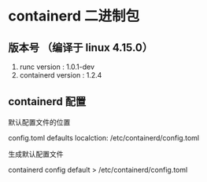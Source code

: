 # containerd 二进制包

## 版本号 （编译于 linux 4.15.0）
1.  runc version :  1.0.1-dev
2.  containerd version : 1.2.4 



## containerd 配置
默认配置文件的位置

config.toml defaults localction:  /etc/containerd/config.toml

生成默认配置文件

containerd config default > /etc/containerd/config.toml
